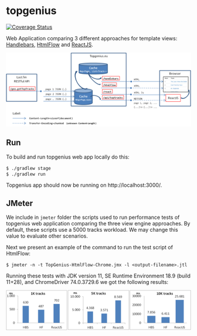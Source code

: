 # topgenius

[![Coverage Status](https://sonarcloud.io/api/project_badges/measure?project=xmlet_topgenius&metric=coverage)](https://sonarcloud.io/component_measures?id=xmlet_topgenius&metric=Coverage)

Web Application comparing 3 different approaches for template views: [Handlebars](https://handlebarsjs.com/), [HtmlFlow](https://htmlflow.org/) and [ReactJS](https://reactjs.org/).

![topgenius architecture](https://raw.githubusercontent.com/xmlet/topgenius/master/webserver/src/main/resources/public/img/TopGeniusArch.png)


## Run 

To build and run topgenius web app locally do this:

```
$ ./gradlew stage
$ ./gradlew run
```

Topgenius app should now be running on http://localhost:3000/.

## JMeter

We include in `jmeter` folder the scripts used to run performance tests of topgenius
web application comparing the three view engine approaches.
By default, these scripts use a 5000 tracks workload.
We may change this value to evaluate other scenarios.  

Next we present an example of the command to run the test script of HtmlFlow:

```
$ jmeter -n -t TopGenius-HtmlFlow-Chrome.jmx -l <output-filename>.jtl
```

Running these tests with JDK version 11, SE Runtime Environment 18.9 (build 11+28), 
and ChromeDriver 74.0.3729.6 we got the following results:

![topgenius results](https://raw.githubusercontent.com/xmlet/topgenius/master/webserver/src/main/resources/public/img/fig05-chart-perf.png)